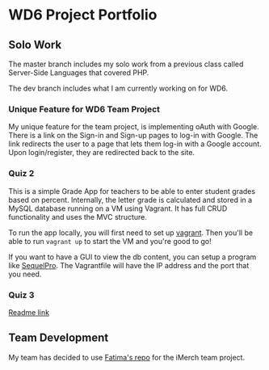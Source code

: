 # WD6 Project Portfolio

## Solo Work

The master branch includes my solo work from a previous class called Server-Side Languages that covered PHP.

The dev branch includes what I am currently working on for WD6.

### Unique Feature for WD6 Team Project

My unique feature for the team project, is implementing oAuth with Google. There is a link on the Sign-in and Sign-up pages to log-in with Google. The link redirects the user to a page that lets them log-in with a Google account. Upon login/register, they are redirected back to the site.

### Quiz 2

This is a simple Grade App for teachers to be able to enter student grades based on percent. Internally, the letter grade is calculated and stored in a MySQL database running on a VM using Vagrant. It has full CRUD functionality and uses the MVC structure.

To run the app locally, you will first need to set up [vagrant](https://www.vagrantup.com/docs/index.html). Then you'll be able to run `vagrant up` to start the VM and you're good to go!

If you want to have a GUI to view the db content, you can setup a program like [SequelPro](https://www.sequelpro.com/). The Vagrantfile will have the IP address and the port that you need. 

### Quiz 3

[Readme link](Solo%20Work/quiz3/readme.md)

## Team Development

My team has decided to use [Fatima's repo](https://github.com/fsheremetyeva/WD6-ProjectPortfolio) for the iMerch team project.
